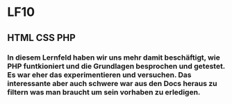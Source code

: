 # LF10

## HTML CSS PHP

### In diesem Lernfeld haben wir uns mehr damit beschäftigt, wie PHP funtkioniert und die Grundlagen besprochen und getestet. Es war eher das experimentieren und versuchen. Das interessante aber auch schwere war aus den <b>Docs</b> heraus zu filtern was man braucht um sein vorhaben zu erledigen.

